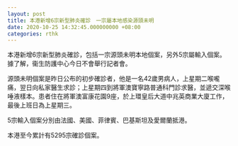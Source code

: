 ```yaml
---
layout: post
title: 本港新增6宗新型肺炎確診　一宗屬本地感染源頭未明
date: 2020-10-25 14:32:45.000000000 +08:00
categories: rthk
---
```


本港新增6宗新型肺炎確診，包括一宗源頭未明本地個案，另外5宗屬輸入個案。據了解，衞生防護中心今日不會舉行記者會。

源頭未明個案是昨日公布的初步確診者，他是一名42歲男病人，上星期二喉嚨痛，翌日向私家醫生求診；上星期四到將軍澳寶寧路普通科門診求醫，並遞交深喉唾液樣本。患者住在將軍澳富康花園9座，於上環皇后大道中兆英商業大廈工作，最後上班日為上星期三。

5宗輸入個案分別由法國、美國、菲律賓、巴基斯坦及愛爾蘭抵港。

本港至今累計有5295宗確診個案。
